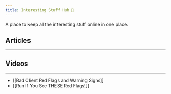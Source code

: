 ```yaml
---
title: Interesting Stuff Hub 👀
---
```


A place to keep all the interesting stuff online in one place.

## Articles
---


## Videos
---
- [[Bad Client Red Flags and Warning Signs]]
- [[Run If You See THESE Red Flags!]]
